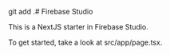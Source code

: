 git add .# Firebase Studio

This is a NextJS starter in Firebase Studio.

To get started, take a look at src/app/page.tsx.
